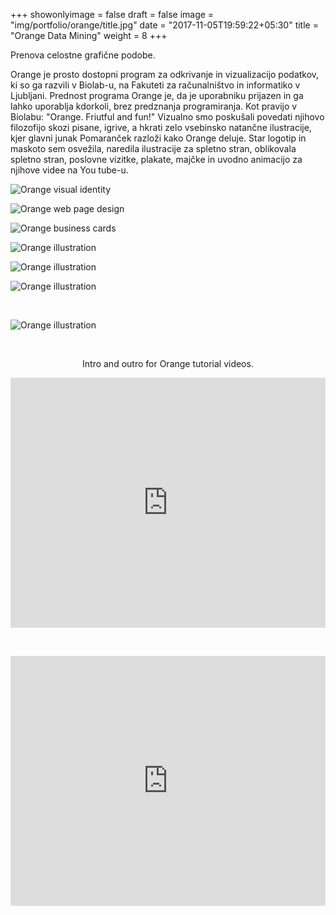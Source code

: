 +++
showonlyimage = false
draft = false
image = "img/portfolio/orange/title.jpg"
date = "2017-11-05T19:59:22+05:30"
title = "Orange Data Mining"
weight = 8
+++

Prenova celostne grafične podobe.
<!--more-->


Orange je prosto dostopni program za odkrivanje in vizualizacijo podatkov, ki so ga razvili v Biolab-u, na Fakuteti za računalništvo in informatiko v Ljubljani. Prednost programa Orange je, da je uporabniku prijazen in ga lahko uporablja kdorkoli, brez predznanja programiranja. Kot pravijo v Biolabu: "Orange. Friutful and fun!" Vizualno smo poskušali povedati njihovo filozofijo skozi pisane, igrive, a hkrati zelo vsebinsko natančne ilustracije, kjer glavni junak Pomaranček razloži kako Orange deluje. Star logotip in maskoto sem osvežila, naredila ilustracije za spletno stran, oblikovala spletno stran, poslovne vizitke, plakate, majčke in uvodno animacijo za njihove videe na You tube-u.

![Orange visual identity](/img/portfolio/orange/title.jpg)

![Orange web page design](/img/portfolio/orange/orange_web.jpg)

![Orange business cards](/img/portfolio/orange/orange_web_VIZ.jpg)

![Orange illustration](/img/portfolio/orange/add-ons-01.png)

![Orange illustration](/img/portfolio/orange/adv_data_mining-02.png)

![Orange illustration](/img/portfolio/orange/orange_workshop_poster.png)

&nbsp;

![Orange illustration](/img/portfolio/orange/orange-education.png)


&nbsp;

  <a name="video"></a>
  <p style="text-align: center;">Intro and outro for Orange tutorial videos.</p>
  <iframe frameborder="0" width="100%" height="400px"
    src="https://www.youtube.com/embed/lb-x36xqJ-E">
  </iframe>
   
&nbsp;

  <iframe frameborder="0" width="100%" height="400px"
    src="https://www.youtube.com/embed/D4RBey-b2VA">
  </iframe>